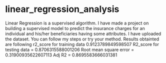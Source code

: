 # linear_regression_analysis
Linear Regression is a supervised algorithm. I have made a project on building a supervised model to predict the insurance charges for an individual and his/her beneficiaries having some attributes. I have uploaded the dataset. You can follow my steps or try your method.
Results obtainted are following
r2_score for training data  0.9123789849598507
R2_score for testing data =  0.8706315588001206
Root mean square error =  0.31900935622607113
Adj R2 =  0.8695583666031381                  
